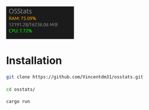 ![alt text](image.png)

# Installation

```bash
git clone https://github.com/Vincentdm31/osstats.git

cd osstats/

cargo run
```
